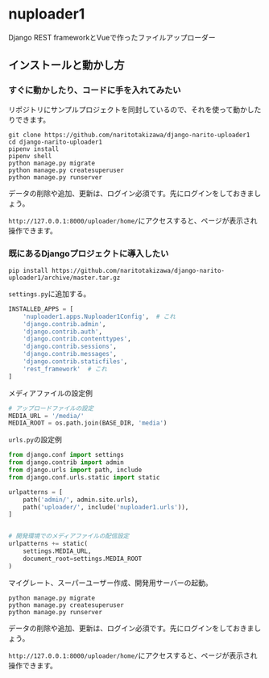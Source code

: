 # nuploader1

Django REST frameworkとVueで作ったファイルアップローダー

## インストールと動かし方

### すぐに動かしたり、コードに手を入れてみたい

リポジトリにサンプルプロジェクトを同封しているので、それを使って動かしたりできます。

```
git clone https://github.com/naritotakizawa/django-narito-uploader1
cd django-narito-uploader1
pipenv install
pipenv shell
python manage.py migrate
python manage.py createsuperuser
python manage.py runserver
```

データの削除や追加、更新は、ログイン必須です。先にログインをしておきましょう。

`http://127.0.0.1:8000/uploader/home/`にアクセスすると、ページが表示され操作できます。

### 既にあるDjangoプロジェクトに導入したい

```
pip install https://github.com/naritotakizawa/django-narito-uploader1/archive/master.tar.gz
```

`settings.py`に追加する。

```python
INSTALLED_APPS = [
    'nuploader1.apps.Nuploader1Config',  # これ
    'django.contrib.admin',
    'django.contrib.auth',
    'django.contrib.contenttypes',
    'django.contrib.sessions',
    'django.contrib.messages',
    'django.contrib.staticfiles',
    'rest_framework'  # これ
]
```

メディアファイルの設定例

```python
# アップロードファイルの設定
MEDIA_URL = '/media/'
MEDIA_ROOT = os.path.join(BASE_DIR, 'media')
```

`urls.py`の設定例

```python
from django.conf import settings
from django.contrib import admin
from django.urls import path, include
from django.conf.urls.static import static

urlpatterns = [
    path('admin/', admin.site.urls),
    path('uploader/', include('nuploader1.urls')),
]


# 開発環境でのメディアファイルの配信設定
urlpatterns += static(
    settings.MEDIA_URL,
    document_root=settings.MEDIA_ROOT
)
```


マイグレート、スーパーユーザー作成、開発用サーバーの起動。

```
python manage.py migrate
python manage.py createsuperuser
python manage.py runserver
```

データの削除や追加、更新は、ログイン必須です。先にログインをしておきましょう。

`http://127.0.0.1:8000/uploader/home/`にアクセスすると、ページが表示され操作できます。